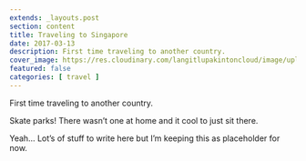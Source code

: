 ```yaml
---
extends: _layouts.post
section: content
title: Traveling to Singapore
date: 2017-03-13
description: First time traveling to another country.
cover_image: https://res.cloudinary.com/langitlupakintoncloud/image/upload/w_800/hugo/jcos.io/skatepark_fokfe1.jpg
featured: false
categories: [ travel ]
---
```


First time traveling to another country.

Skate parks! There wasn’t one at home and it cool to just sit there.

Yeah… Lot’s of stuff to write here but I’m keeping this as placeholder for now.